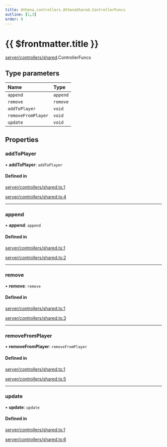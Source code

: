 ```yaml
---
title: Athena.controllers.AthenaShared.ControllerFuncs
outline: [1,3]
order: 0
---
```


# {{ $frontmatter.title }}


[server/controllers/shared](../modules/server_controllers_shared.md).ControllerFuncs

## Type parameters

| Name | Type |
| :------ | :------ |
| `append` | `append` |
| `remove` | `remove` |
| `addToPlayer` | `void` |
| `removeFromPlayer` | `void` |
| `update` | `void` |

## Properties

### addToPlayer

• **addToPlayer**: `addToPlayer`

#### Defined in

[server/controllers/shared.ts:1](https://github.com/Stuyk/altv-athena/blob/27ff03a/src/core/server/controllers/shared.ts#L1)

[server/controllers/shared.ts:4](https://github.com/Stuyk/altv-athena/blob/27ff03a/src/core/server/controllers/shared.ts#L4)

___

### append

• **append**: `append`

#### Defined in

[server/controllers/shared.ts:1](https://github.com/Stuyk/altv-athena/blob/27ff03a/src/core/server/controllers/shared.ts#L1)

[server/controllers/shared.ts:2](https://github.com/Stuyk/altv-athena/blob/27ff03a/src/core/server/controllers/shared.ts#L2)

___

### remove

• **remove**: `remove`

#### Defined in

[server/controllers/shared.ts:1](https://github.com/Stuyk/altv-athena/blob/27ff03a/src/core/server/controllers/shared.ts#L1)

[server/controllers/shared.ts:3](https://github.com/Stuyk/altv-athena/blob/27ff03a/src/core/server/controllers/shared.ts#L3)

___

### removeFromPlayer

• **removeFromPlayer**: `removeFromPlayer`

#### Defined in

[server/controllers/shared.ts:1](https://github.com/Stuyk/altv-athena/blob/27ff03a/src/core/server/controllers/shared.ts#L1)

[server/controllers/shared.ts:5](https://github.com/Stuyk/altv-athena/blob/27ff03a/src/core/server/controllers/shared.ts#L5)

___

### update

• **update**: `update`

#### Defined in

[server/controllers/shared.ts:1](https://github.com/Stuyk/altv-athena/blob/27ff03a/src/core/server/controllers/shared.ts#L1)

[server/controllers/shared.ts:6](https://github.com/Stuyk/altv-athena/blob/27ff03a/src/core/server/controllers/shared.ts#L6)
